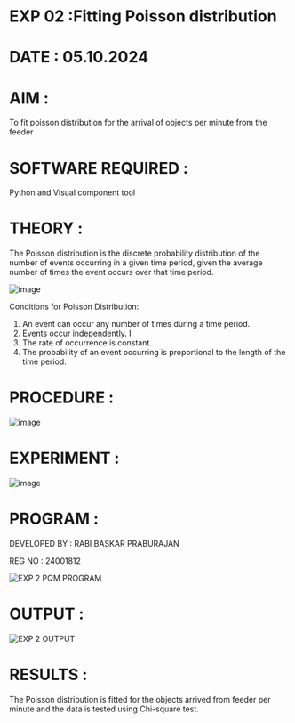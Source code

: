 # EXP 02 :Fitting Poisson  distribution
# DATE : 05.10.2024
# AIM : 

To fit poisson distribution for the arrival of objects per minute from the feeder

# SOFTWARE REQUIRED :  

Python and Visual component tool

# THEORY :

The Poisson distribution is the discrete probability distribution of the number of events occurring in a given time period, given the average number of times the event occurs over that time period.

![image](https://user-images.githubusercontent.com/104613195/166248326-fd042076-8b0b-40c4-8b11-1d8e8fcb74db.png)

 Conditions for Poisson Distribution:

1. An event can occur any number of times during a time period.
2. Events occur independently. I
3. The rate of occurrence is constant.
4. The probability of an event occurring is proportional to the length of the time period. 
 
# PROCEDURE :

![image](https://user-images.githubusercontent.com/104613195/166251988-d0c53205-6080-4f7b-ae4c-398178586637.png)

# EXPERIMENT :

![image](https://user-images.githubusercontent.com/103921593/230282876-f4a5afbf-cac1-4648-a1b0-c78840638a8e.png)

# PROGRAM :
DEVELOPED BY : RABI BASKAR PRABURAJAN

REG NO : 24001812

![EXP 2 PQM PROGRAM](https://github.com/user-attachments/assets/b50efbb1-1f33-410d-a2a0-c5d83202ada1)

# OUTPUT : 
![EXP 2 OUTPUT](https://github.com/user-attachments/assets/785ad938-eff2-491c-990c-75c204a2bac4)

# RESULTS : 

The Poisson distribution is fitted for the objects arrived from feeder per minute and the data is tested using Chi-square test. 
 
